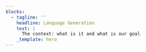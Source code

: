 ```yaml
---
blocks:
  - tagline: ''
    headline: Language Generation
    text: |
      The context: what is it and what is our goal
    _template: hero
---
```


